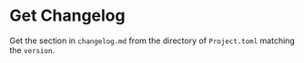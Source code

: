 # Get Changelog

Get the section in `changelog.md` from the directory of `Project.toml` matching the `version`.